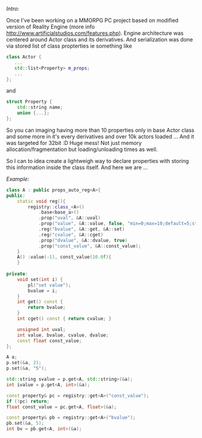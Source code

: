 _Intro:_

Once I've been working on a MMORPG PC project based on modified version of Reality Engine (more info http://www.artificialstudios.com/features.php). 
Engine architecture was centered around Actor class and its derivatives. 
And serialization was done via stored list of class propterties ie something like 
```c++
class Actor {
   ...
   std::list<Property> m_props;
   ...
};
```
and 
```c++
struct Property {
    std::string name;
    union {...};
};
```

So you can imaging having more than 10 properties only in base Actor class and some more in it's every derivatives and over 10k actors loaded ... 
And it was targeted for 32bit :D
Huge mess! 
Not just memory allocation/fragmentation but loading/unloading times as well. 

So I can to idea create a lightweigh way to declare properties with storing this information inside the class itself. 
And here we are ... 

_Example:_
```c++
class A : public props_auto_reg<A>{
public:
	static void reg(){
		registry::class_<A>()
			.base<base_a>()
			.prop("uval", &A::uval)
			.prop("value", &A::value, false, "min=0;max=10;default=5;step=1;editor=1")
			.reg("bvalue", &A::get, &A::set)
			.reg("cvalue", &A::cget)
			.prop("dvalue", &A::dvalue, true)
			.prop("const_value", &A::const_value);
	}
	A() :value(-1), const_value(10.0f){
	}
	
private:
	void set(int i) {
		pl("set value");
		bvalue = i;
	}
	int get() const {
		return bvalue;
	}
	int cget() const { return cvalue; }

	unsigned int uval;
	int value, bvalue, cvalue, dvalue;
	const float const_value;
};
```

```c++
A a;
p.set(&a, 2);
p.set(&a, "5");

std::string svalue = p.get<A, std::string>(&a);
int ivalue = p.get<A, int>(&a);

const property& pc = registry::get<A>("const_value");
if (!pc) return;
float const_value = pc.get<A, float>(&a);

const property& pb = registry::get<A>("bvalue");
pb.set(&a, 5);
int bv = pb.get<A, int>(&a);
```
